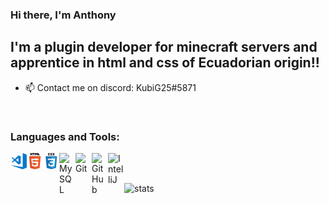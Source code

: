 ### Hi there, I'm Anthony

## I'm a plugin developer for minecraft servers and apprentice in html and css of Ecuadorian origin!!

- 📫 Contact me on discord: KubiG25#5871 
<br />

### Languages and Tools:
<img align="left" alt="Visual Studio Code" width="26px" src="https://raw.githubusercontent.com/github/explore/80688e429a7d4ef2fca1e82350fe8e3517d3494d/topics/visual-studio-code/visual-studio-code.png" />
<img align="left" alt="HTML5" width="26px" src="https://raw.githubusercontent.com/github/explore/80688e429a7d4ef2fca1e82350fe8e3517d3494d/topics/html/html.png" />
<img align="left" alt="CSS3" width="26px" src="https://raw.githubusercontent.com/github/explore/80688e429a7d4ef2fca1e82350fe8e3517d3494d/topics/css/css.png" />
<img align="left" alt="MySQL" width="26px" src="https://www.logo.wine/a/logo/MySQL/MySQL-Logo.wine.svg" />
<img align="left" alt="Git" width="26px" src="https://git-scm.com/images/logos/logomark-orange@2x.png" />
<img align="left" alt="GitHub" width="26px" src="https://github.githubassets.com/images/modules/logos_page/GitHub-Mark.png" />
<img align="left" alt="IntelliJ" width="26px" src="https://upload.wikimedia.org/wikipedia/commons/d/d5/IntelliJ_IDEA_Logo.svg" />
<br />
<br />

![stats](https://github-readme-stats.vercel.app/api?username=KubiG25&count_private=true)
